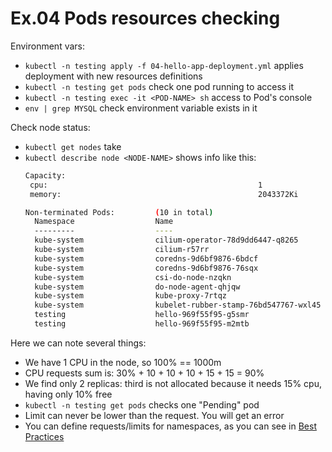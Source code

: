 # Ex.04 Pods resources checking

Environment vars:
* `kubectl -n testing apply -f 04-hello-app-deployment.yml` applies deployment with new resources definitions
* `kubectl -n testing get pods` check one pod running to access it
* `kubectl -n testing exec -it <POD-NAME> sh` access to Pod's console
* `env | grep MYSQL` check environment variable exists in it 

Check node status:
* `kubectl get nodes` take <NODE-NAME>
* `kubectl describe node <NODE-NAME>` shows info like this:
    ```bash
    Capacity:
     cpu:                                               1
     memory:                                            2043372Ki
  
    Non-terminated Pods:         (10 in total)
      Namespace                  Name                                     CPU Requests  CPU Limits  Memory Requests  Memory Limits  AGE
      ---------                  ----                                     ------------  ----------  ---------------  -------------  ---
      kube-system                cilium-operator-78d9dd6447-q8265         0 (0%)        0 (0%)      0 (0%)           0 (0%)         51m
      kube-system                cilium-r57rr                             300m (30%)    0 (0%)      300Mi (19%)      0 (0%)         51m
      kube-system                coredns-9d6bf9876-6bdcf                  100m (10%)    0 (0%)      70Mi (4%)        170Mi (10%)    51m
      kube-system                coredns-9d6bf9876-76sqx                  100m (10%)    0 (0%)      70Mi (4%)        170Mi (10%)    51m
      kube-system                csi-do-node-nzqkn                        0 (0%)        0 (0%)      70Mi (4%)        0 (0%)         51m
      kube-system                do-node-agent-qhjqw                      102m (10%)    102m (10%)  80Mi (5%)        100Mi (6%)     51m
      kube-system                kube-proxy-7rtqz                         0 (0%)        0 (0%)      125Mi (7%)       0 (0%)         51m
      kube-system                kubelet-rubber-stamp-76bd547767-wxl45    0 (0%)        0 (0%)      0 (0%)           0 (0%)         51m
      testing                    hello-969f55f95-g5smr                    150m (15%)    300m (30%)  256Mi (16%)      512Mi (32%)    35s
      testing                    hello-969f55f95-m2mtb                    150m (15%)    300m (30%)  256Mi (16%)      512Mi (32%)    35s
    ```
  
Here we can note several things:
* We have 1 CPU in the node, so 100% == 1000m
* CPU requests sum is: 30% + 10 + 10 + 10 + 15 + 15 = 90%
* We find only 2 replicas: third is not allocated because it needs 15% cpu, having only 10% free
* `kubectl -n testing get pods` checks one "Pending" pod
* Limit can never be lower than the request. You will get an error
* You can define requests/limits for namespaces, as you can see in [Best Practices](https://cloud.google.com/blog/products/gcp/kubernetes-best-practices-resource-requests-and-limits)